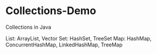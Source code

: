 # Collections-Demo
Collections in Java

List: ArrayList, Vector
Set: HashSet, TreeSet
Map: HashMap, ConcurrentHashMap, LinkedHashMap, TreeMap

